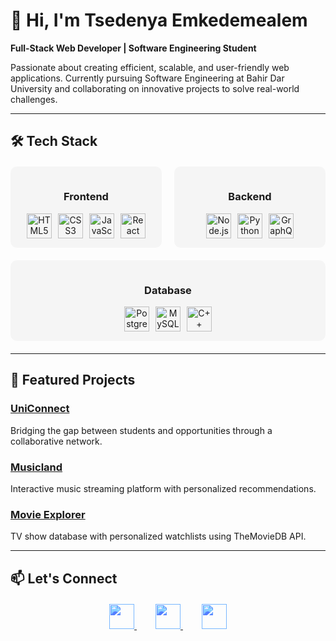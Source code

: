 # 👋 Hi, I'm Tsedenya Emkedemealem

**Full-Stack Web Developer | Software Engineering Student**

Passionate about creating efficient, scalable, and user-friendly web applications. Currently pursuing Software Engineering at Bahir Dar University and collaborating on innovative projects to solve real-world challenges.

---

## 🛠️ Tech Stack

<div style="display: flex; justify-content: space-between; flex-wrap: wrap; gap: 20px; margin: 20px 0;">

<!-- Frontend Stack -->
<div style="flex: 1; min-width: 200px; background: #f5f5f5; padding: 15px; border-radius: 10px; text-align: center; transition: all 0.3s ease;" onmouseover="this.style.transform='translateY(-5px)'; this.style.boxShadow='0 5px 15px rgba(0,0,0,0.1)'" onmouseout="this.style.transform=''; this.style.boxShadow='none'">
<h3>Frontend</h3>
<div style="display: flex; justify-content: center; gap: 10px; margin-top: 10px;">
  <img src="https://cdn.jsdelivr.net/gh/devicons/devicon/icons/html5/html5-original.svg" width="40" title="HTML5"/>
  <img src="https://cdn.jsdelivr.net/gh/devicons/devicon/icons/css3/css3-original.svg" width="40" title="CSS3"/>
  <img src="https://cdn.jsdelivr.net/gh/devicons/devicon/icons/javascript/javascript-original.svg" width="40" title="JavaScript"/>
  <img src="https://cdn.jsdelivr.net/gh/devicons/devicon/icons/react/react-original.svg" width="40" title="React"/>
</div>
</div>

<!-- Backend Stack -->
<div style="flex: 1; min-width: 200px; background: #f5f5f5; padding: 15px; border-radius: 10px; text-align: center; transition: all 0.3s ease;" onmouseover="this.style.transform='translateY(-5px)'; this.style.boxShadow='0 5px 15px rgba(0,0,0,0.1)'" onmouseout="this.style.transform=''; this.style.boxShadow='none'">
<h3>Backend</h3>
<div style="display: flex; justify-content: center; gap: 10px; margin-top: 10px;">
  <img src="https://cdn.jsdelivr.net/gh/devicons/devicon/icons/nodejs/nodejs-original.svg" width="40" title="Node.js"/>
  <img src="https://cdn.jsdelivr.net/gh/devicons/devicon/icons/python/python-original.svg" width="40" title="Python"/>
  <img src="https://cdn.jsdelivr.net/gh/devicons/devicon/icons/graphql/graphql-plain.svg" width="40" title="GraphQL"/>
</div>
</div>

<!-- Database Stack -->
<div style="flex: 1; min-width: 200px; background: #f5f5f5; padding: 15px; border-radius: 10px; text-align: center; transition: all 0.3s ease;" onmouseover="this.style.transform='translateY(-5px)'; this.style.boxShadow='0 5px 15px rgba(0,0,0,0.1)'" onmouseout="this.style.transform=''; this.style.boxShadow='none'">
<h3>Database</h3>
<div style="display: flex; justify-content: center; gap: 10px; margin-top: 10px;">
  <img src="https://cdn.jsdelivr.net/gh/devicons/devicon/icons/postgresql/postgresql-original.svg" width="40" title="PostgreSQL"/>
  <img src="https://cdn.jsdelivr.net/gh/devicons/devicon/icons/mysql/mysql-original.svg" width="40" title="MySQL"/>
  <img src="https://cdn.jsdelivr.net/gh/devicons/devicon/icons/cplusplus/cplusplus-original.svg" width="40" title="C++"/>
</div>
</div>

</div>

---

## 🌟 Featured Projects

### [UniConnect](https://github.com/yourusername/uniconnect)
Bridging the gap between students and opportunities through a collaborative network.

### [Musicland](https://github.com/yourusername/musicland)
Interactive music streaming platform with personalized recommendations.

### [Movie Explorer](https://github.com/yourusername/movie-explorer)
TV show database with personalized watchlists using TheMovieDB API.

---

## 📫 Let's Connect

<div align="center" style="margin-top: 20px;">

<a href="https://linkedin.com/in/yourprofile" style="margin: 0 15px;">
<img src="https://cdn.jsdelivr.net/gh/devicons/devicon/icons/linkedin/linkedin-original.svg" width="40" style="filter: brightness(0.8) sepia(1) hue-rotate(190deg) saturate(5);"/>
</a>

<a href="mailto:your.email@example.com" style="margin: 0 15px;">
<img src="https://cdn.jsdelivr.net/gh/devicons/devicon/icons/google/google-original.svg" width="40" style="filter: brightness(0.8) sepia(1) hue-rotate(190deg) saturate(5);"/>
</a>

<a href="https://github.com/yourusername" style="margin: 0 15px;">
<img src="https://cdn.jsdelivr.net/gh/devicons/devicon/icons/github/github-original.svg" width="40" style="filter: brightness(0.8) sepia(1) hue-rotate(190deg) saturate(5);"/>
</a>

</div>
